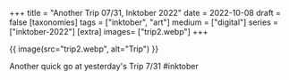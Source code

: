 +++
title = "Another Trip 07/31, Inktober 2022"
date = 2022-10-08
draft =  false
[taxonomies]
tags = ["inktober", "art"]
medium = ["digital"]
series = ["inktober-2022"]
[extra]
 images= ["trip2.webp"]
+++

{{ image(src="trip2.webp", alt="Trip") }}

Another quick go at yesterday's Trip 7/31 #inktober
